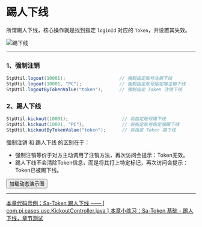 # 踢人下线

所谓踢人下线，核心操作就是找到指定 `loginId` 对应的 `Token`，并设置其失效。

![踢下线](https://oss.dev33.cn/sa-token/doc/kickout.png)

--- 


### 1、强制注销
``` java
StpUtil.logout(10001);                    // 强制指定账号注销下线 
StpUtil.logout(10001, "PC");              // 强制指定账号指定端注销下线 
StpUtil.logoutByTokenValue("token");      // 强制指定 Token 注销下线 
```


### 2、踢人下线
``` java
StpUtil.kickout(10001);                    // 将指定账号踢下线 
StpUtil.kickout(10001, "PC");              // 将指定账号指定端踢下线
StpUtil.kickoutByTokenValue("token");      // 将指定 Token 踢下线
```

强制注销 和 踢人下线 的区别在于：
- 强制注销等价于对方主动调用了注销方法，再次访问会提示：Token无效。
- 踢人下线不会清除Token信息，而是将其打上特定标记，再次访问会提示：Token已被踢下线。


<button class="show-img" img-src="https://oss.dev33.cn/sa-token/doc/g/g3--kickout.gif">加载动态演示图</button>


---

<a class="case-btn" href="https://gitee.com/dromara/sa-token/blob/master/sa-token-demo/sa-token-demo-case/src/main/java/com/pj/cases/use/KickoutController.java"
	target="_blank">
	本章代码示例：Sa-Token 踢人下线 —— [ com.pj.cases.use.KickoutController.java ]
</a>
<a class="dt-btn" href="https://www.wenjuan.ltd/s/MFNN7bK/" target="_blank">本章小练习：Sa-Token 基础 - 踢人下线，章节测试</a>


